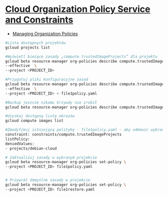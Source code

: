 # [Cloud Organization Policy Service and Constraints](https://szkolachmury.pl/google-cloud-platform-droga-architekta/tydzien-4-cloud-identity-and-access-management/cloud-organization-policy-service-and-constraints/)

* [Managing Organization Policies](https://cloud.google.com/resource-manager/docs/organization-policy/creating-managing-policies)

```bash
#Lista dostępnych projektów
gcloud projects list

#Wyświetl bieżące zasady „compute.trustedImageProjects” dla projektu
gcloud beta resource-manager org-policies describe compute.trustedImageProjects \
--effective  \
--project <PROJECT_ID>

#Przygotuj pliki konfiguracyjne zasad
gcloud beta resource-manager org-policies describe compute.trustedImageProjects \
--effective  \
--project <PROJECT_ID> > file1policy.yaml

#Backup jeszcze nikomu krzywdy nie zrobił
gcloud beta resource-manager org-policies describe compute.trustedImageProjects --effective  --project <PROJECT_ID> > file1restore.yaml

#Uzyskaj dostępną listę obrazów
gcloud compute images list

#Zmodyfikuj istniejącą politykę - file1policy.yaml - aby odmówić wybranym obrazom
constraint: constraints/compute.trustedImageProjects
listPolicy:
deniedValues:
- projects/debian-cloud

# Zaktualizuj zasady w wybranym projekcie
gcloud beta resource-manager org-policies set-policy \
--project <PROJECT_ID> file1policy.yaml


# Przywróć domyślne zasady w projekcie 
gcloud beta resource-manager org-policies set-policy \
--project <PROJECT_ID> file1restore.yaml
```
